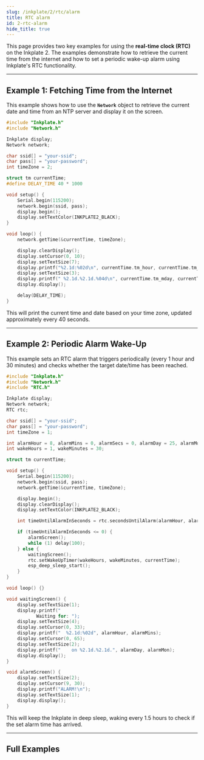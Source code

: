 ```yaml
---
slug: /inkplate/2/rtc/alarm
title: RTC alarm
id: 2-rtc-alarm
hide_title: true
---
```


<SectionTitle title="RTC Alarm" backgroundImage="/img/inkplate_2/hardware.png" />

This page provides two key examples for using the **real-time clock (RTC)** on the Inkplate 2. The examples demonstrate how to retrieve the current time from the internet and how to set a periodic wake-up alarm using Inkplate's RTC functionality.

---

## Example 1: Fetching Time from the Internet

This example shows how to use the **`Network`** object to retrieve the current date and time from an NTP server and display it on the screen.

```cpp
#include "Inkplate.h"
#include "Network.h"

Inkplate display;
Network network;

char ssid[] = "your-ssid";
char pass[] = "your-password";
int timeZone = 2;

struct tm currentTime;
#define DELAY_TIME 40 * 1000

void setup() {
    Serial.begin(115200);
    network.begin(ssid, pass);
    display.begin();
    display.setTextColor(INKPLATE2_BLACK);
}

void loop() {
    network.getTime(&currentTime, timeZone);

    display.clearDisplay();
    display.setCursor(0, 10);
    display.setTextSize(7);
    display.printf("%2.1d:%02d\n", currentTime.tm_hour, currentTime.tm_min);
    display.setTextSize(3);
    display.printf(" %2.1d.%2.1d.%04d\n", currentTime.tm_mday, currentTime.tm_mon + 1, currentTime.tm_year + 1900);
    display.display();

    delay(DELAY_TIME);
}
```

This will print the current time and date based on your time zone, updated approximately every 40 seconds.

---

## Example 2: Periodic Alarm Wake-Up

This example sets an RTC alarm that triggers periodically (every 1 hour and 30 minutes) and checks whether the target date/time has been reached.

```cpp
#include "Inkplate.h"
#include "Network.h"
#include "RTC.h"

Inkplate display;
Network network;
RTC rtc;

char ssid[] = "your-ssid";
char pass[] = "your-password";
int timeZone = 1;

int alarmHour = 8, alarmMins = 0, alarmSecs = 0, alarmDay = 25, alarmMon = 12;
int wakeHours = 1, wakeMinutes = 30;

struct tm currentTime;

void setup() {
    Serial.begin(115200);
    network.begin(ssid, pass);
    network.getTime(&currentTime, timeZone);

    display.begin();
    display.clearDisplay();
    display.setTextColor(INKPLATE2_BLACK);

    int timeUntilAlarmInSeconds = rtc.secondsUntilAlarm(alarmHour, alarmMins, alarmSecs, alarmDay, alarmMon, currentTime);

    if (timeUntilAlarmInSeconds <= 0) {
        alarmScreen();
        while (1) delay(100);
    } else {
        waitingScreen();
        rtc.setWakeUpTimer(wakeHours, wakeMinutes, currentTime);
        esp_deep_sleep_start();
    }
}

void loop() {}

void waitingScreen() {
    display.setTextSize(1);
    display.printf("
           Waiting for: ");
    display.setTextSize(4);
    display.setCursor(0, 33);
    display.printf("  %2.1d:%02d", alarmHour, alarmMins);
    display.setCursor(0, 65);
    display.setTextSize(2);
    display.printf("    on %2.1d.%2.1d.", alarmDay, alarmMon);
    display.display();
}

void alarmScreen() {
    display.setTextSize(2);
    display.setCursor(9, 30);
    display.printf("ALARM!\n");
    display.setTextSize(1);
    display.display();
}
```

This will keep the Inkplate in deep sleep, waking every 1.5 hours to check if the set alarm time has arrived.

---

## Full Examples

<QuickLink 
  title="Inkplate2_RTC_Alarm.ino" 
  description="Displays time and date fetched from an NTP server"
  url="https://github.com/SolderedElectronics/Inkplate-Arduino-library/blob/master/examples/Inkplate2/Advanced/RTC/Inkplate2_RTC_Alarm/Inkplate2_RTC_Alarm.ino" 
/>
<QuickLink 
  title="Inkplate2_RTC_Alarm_Periodic.ino" 
  description="Periodically checks for a predefined alarm time and triggers a screen update"
  url="https://github.com/SolderedElectronics/Inkplate-Arduino-library/blob/master/examples/Inkplate2/Advanced/RTC/Inkplate2_RTC_Alarm_Periodic/Inkplate2_RTC_Alarm_Periodic.ino" 
/>